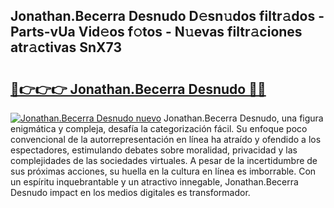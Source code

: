 ## Jonathan.Becerra Desnudo D𝚎sn𝚞dos filtr𝚊dos - Parts-vUa Vid𝚎os f𝚘tos - N𝚞evas filtr𝚊ciones atr𝚊ctivas SnX73

# <h2><a href="http://mbapyb.tromn.icu/?c=Jonathan.Becerra+Desnudo">🔗👉👉👉 Jonathan.Becerra Desnudo 🔗🔗</a></h2>

[![Jonathan.Becerra Desnudo nuevo](https://i.imgur.com/pEAQMta.gif)](http://mbapyb.tromn.icu/?c=Jonathan.Becerra+Desnudo)
Jonathan.Becerra Desnudo, una figura enigmática y compleja, desafía la categorización fácil. Su enfoque poco convencional de la autorrepresentación en línea ha atraído y ofendido a los espectadores, estimulando debates sobre moralidad, privacidad y las complejidades de las sociedades virtuales. A pesar de la incertidumbre de sus próximas acciones, su huella en la cultura en línea es imborrable. Con un espíritu inquebrantable y un atractivo innegable, Jonathan.Becerra Desnudo impact en los medios digitales es transformador.
